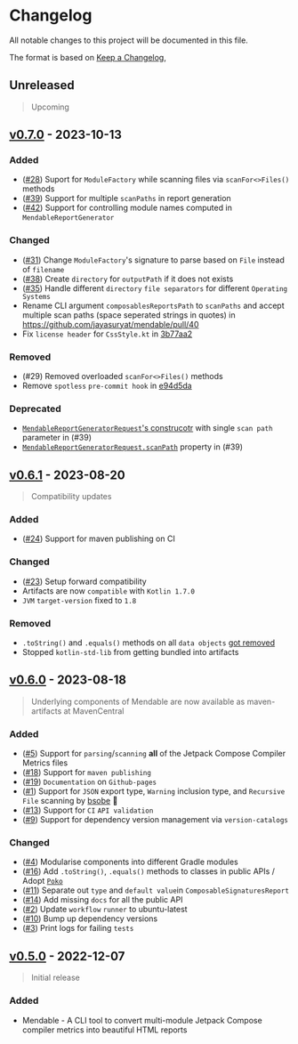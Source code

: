 # Changelog

All notable changes to this project will be documented in this file.

The format is based on [Keep a Changelog](https://keepachangelog.com/en/1.0.0/),

## Unreleased

> Upcoming

## [v0.7.0](https://github.com/jayasuryat/mendable/releases/tag/0.7.0) - 2023-10-13

### Added

- ([#28](https://github.com/jayasuryat/mendable/issues/28)) Suport for `ModuleFactory` while scanning files via `scanFor<>Files()` methods
- ([#39](https://github.com/jayasuryat/mendable/issues/39)) Support for multiple `scanPaths` in report generation
- ([#42](https://github.com/jayasuryat/mendable/issues/42)) Support for controlling module names computed in `MendableReportGenerator`

### Changed

- ([#31](https://github.com/jayasuryat/mendable/issues/31)) Change `ModuleFactory`'s signature to parse based on `File` instead of `filename`
- ([#38](https://github.com/jayasuryat/mendable/issues/38)) Create `directory` for `outputPath` if it does not exists
- ([#35](https://github.com/jayasuryat/mendable/issues/35)) Handle different `directory` `file separators` for different `Operating Systems`
- Rename CLI argument `composablesReportsPath` to `scanPaths` and accept multiple scan paths (space seperated strings in quotes) in https://github.com/jayasuryat/mendable/pull/40
- Fix `license header` for `CssStyle.kt` in [3b77aa2](https://github.com/jayasuryat/mendable/commit/3b77aa2e6b065ab56b345cb8b12ca90505f871fd)

### Removed

- (#29) Removed overloaded `scanFor<>Files()` methods
- Remove `spotless` `pre-commit hook` in [e94d5da](https://github.com/jayasuryat/mendable/commit/e94d5da5283e18f0aae04d0c71791d667698815b)

### Deprecated

- [`MendableReportGeneratorRequest`'s construcotr](https://github.com/jayasuryat/mendable/blob/964c51e63681ea04811b2e65cfffd9159e3cb1a1/mendable/src/main/java/com/jayasuryat/mendable/MendableReportGeneratorRequest.kt#L59) with single `scan path` parameter in (#39)
- [`MendableReportGeneratorRequest.scanPath`](https://github.com/jayasuryat/mendable/blob/964c51e63681ea04811b2e65cfffd9159e3cb1a1/mendable/src/main/java/com/jayasuryat/mendable/MendableReportGeneratorRequest.kt#L50C16-L50C24) property in (#39)

## [v0.6.1](https://github.com/jayasuryat/mendable/releases/tag/0.6.1) - 2023-08-20

> Compatibility updates

### Added

- ([#24](https://github.com/jayasuryat/mendable/issues/24)) Support for maven publishing on CI

### Changed

- ([#23](https://github.com/jayasuryat/mendable/issues/23)) Setup forward compatibility
- Artifacts are now `compatible` with `Kotlin 1.7.0`
- `JVM` `target-version` fixed to `1.8`

### Removed

- `.toString()` and `.equals()` methods on all `data objects` [got removed]((https://github.com/jayasuryat/mendable/commit/334af351c2568c900ea9f25c0451ea94f634e515))
- Stopped `kotlin-std-lib` from getting bundled into artifacts

## [v0.6.0](https://github.com/jayasuryat/mendable/releases/tag/0.6.0) - 2023-08-18

> Underlying components of Mendable are now available as maven-artifacts at MavenCentral

### Added

- ([#5](https://github.com/jayasuryat/mendable/issues/5))  Support for `parsing`/`scanning` **all** of the Jetpack Compose Compiler Metrics files
- ([#18](https://github.com/jayasuryat/mendable/issues/18)) Support for `maven publishing`
- ([#19](https://github.com/jayasuryat/mendable/issues/19)) `Documentation` on `Github-pages`
- ([#1](https://github.com/jayasuryat/mendable/issues/1))  Support for `JSON` export type, `Warning` inclusion type, and `Recursive File` scanning by [bsobe](https://github.com/bsobe) 🚀
- ([#13](https://github.com/jayasuryat/mendable/issues/13)) Support for `CI` `API validation`
- ([#9](https://github.com/jayasuryat/mendable/issues/9))  Support for dependency version management via `version-catalogs`

### Changed

- ([#4](https://github.com/jayasuryat/mendable/issues/4))  Modularise components into different Gradle modules
- ([#16](https://github.com/jayasuryat/mendable/issues/16)) Add `.toString()`, `.equals()` methods to classes in public APIs / Adopt [`Poko`](https://github.com/drewhamilton/Poko)
- ([#11](https://github.com/jayasuryat/mendable/issues/11)) Separate out `type` and `default value`in `ComposableSignaturesReport`
- ([#14](https://github.com/jayasuryat/mendable/issues/14)) Add missing `docs` for all the public API
- ([#2](https://github.com/jayasuryat/mendable/issues/2))  Update `workflow` `runner` to ubuntu-latest
- ([#10](https://github.com/jayasuryat/mendable/issues/10)) Bump up dependency versions
- ([#3](https://github.com/jayasuryat/mendable/issues/3))  Print logs for failing `tests`

## [v0.5.0](https://github.com/jayasuryat/mendable/releases/tag/0.5.0) - 2022-12-07

> Initial release

### Added

- Mendable - A CLI tool to convert multi-module Jetpack Compose compiler metrics into beautiful HTML reports
